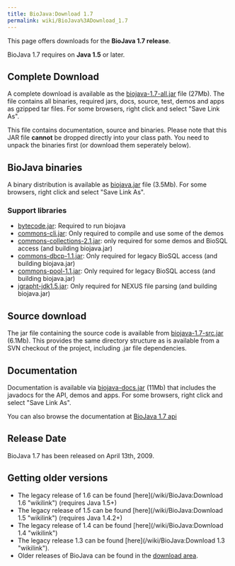 ```yaml
---
title: BioJava:Download 1.7
permalink: wiki/BioJava%3ADownload_1.7
---
```


This page offers downloads for the <b>BioJava 1.7 release</b>.

BioJava 1.7 requires on <b>Java 1.5</b> or later.

Complete Download
-----------------

A complete download is available as the
[biojava-1.7-all.jar](http://www.biojava.org/download/bj17/all/biojava-1.7-all.jar)
file (27Mb). The file contains all binaries, required jars, docs,
source, test, demos and apps as gzipped tar files. For some browsers,
right click and select "Save Link As".

This file contains documentation, source and binaries. Please note that
this JAR file <b>cannot</b> be dropped directly into your class path.
You need to unpack the binaries first (or download them seperately
below).

BioJava binaries
----------------

A binary distribution is available as
[biojava.jar](http://www.biojava.org/download/bj17/bin/biojava.jar) file
(3.5Mb). For some browsers, right click and select "Save Link As".

### Support libraries

-   [bytecode.jar](http://www.biojava.org/download/bj17/support-jars/bytecode.jar):
    Required to run biojava
-   [commons-cli.jar](http://www.biojava.org/download/bj17/support-jars/commons-cli.jar):
    Only required to compile and use some of the demos
-   [commons-collections-2.1.jar](http://www.biojava.org/download/bj17/support-jars/commons-collections-2.1.jar):
    only required for some demos and BioSQL access (and building
    biojava.jar)
-   [commons-dbcp-1.1.jar](http://www.biojava.org/download/bj17/support-jars/commons-dbcp-1.1.jar):
    Only required for legacy BioSQL access (and building biojava.jar)
-   [commons-pool-1.1.jar](http://www.biojava.org/download/bj17/support-jars/commons-pool-1.1.jar):
    Only required for legacy BioSQL access (and building biojava.jar)
-   [jgrapht-jdk1.5.jar](http://www.biojava.org/download/bj17/support-jars/jgrapht-jdk1.5.jar):
    Only required for NEXUS file parsing (and building biojava.jar)

Source download
---------------

The jar file containing the source code is available from
[biojava-1.7-src.jar](http://www.biojava.org/download/bj17/src/biojava-1.7-src.jar)
(6.1Mb). This provides the same directory structure as is available from
a SVN checkout of the project, including .jar file dependencies.

Documentation
-------------

Documentation is available via
[biojava-docs.jar](http://www.biojava.org/download/bj17/doc/biojava-docs.jar)
(11Mb) that includes the javadocs for the API, demos and apps. For some
browsers, right click and select "Save Link As".

You can also browse the documentation at [BioJava 1.7
api](http://www.biojava.org/docs/api17/)

Release Date
------------

BioJava 1.7 has been released on April 13th, 2009.

Getting older versions
----------------------

-   The legacy release of 1.6 can be found
    [here](/wiki/BioJava:Download 1.6 "wikilink") (requires Java 1.5+)
-   The legacy release of 1.5 can be found
    [here](/wiki/BioJava:Download 1.5 "wikilink") (requires Java 1.4.2+)
-   The legacy release of 1.4 can be found
    [here](/wiki/BioJava:Download 1.4 "wikilink")
-   The legacy release 1.3 can be found
    [here](/wiki/BioJava:Download 1.3 "wikilink").
-   Older releases of BioJava can be found in the [download
    area](http://www.biojava.org/download/).

